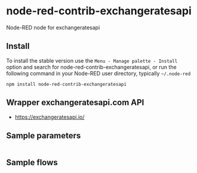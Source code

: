 node-red-contrib-exchangeratesapi
================

Node-RED node for exchangeratesapi



## Install

To install the stable version use the `Menu - Manage palette - Install`
option and search for node-red-contrib-exchangeratesapi, or run the following
command in your Node-RED user directory, typically `~/.node-red`

    npm install node-red-contrib-exchangeratesapi

## Wrapper exchangeratesapi.com API  
- https://exchangeratesapi.io/

## Sample parameters
```js


```

## Sample flows
```json

```
